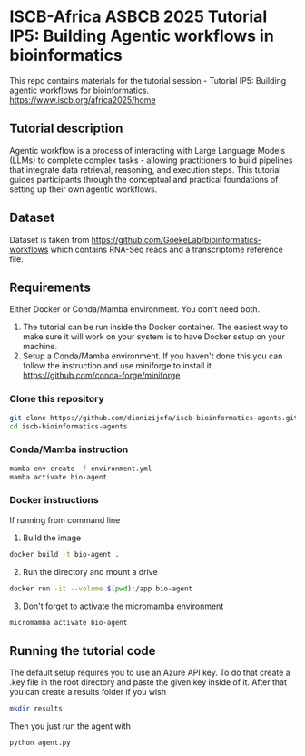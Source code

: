 # ISCB-Africa ASBCB 2025 Tutorial IP5: Building Agentic workflows in bioinformatics
This repo contains materials for the tutorial session - Tutorial IP5: Building agentic 
workflows for bioinformatics. \
https://www.iscb.org/africa2025/home

## Tutorial description
Agentic workflow is a process of interacting with Large Language Models (LLMs) to complete complex tasks - allowing practitioners to build pipelines that integrate data retrieval, reasoning, and execution steps. This tutorial guides participants through the conceptual and practical foundations of setting up their own agentic workflows.

## Dataset
Dataset is taken from 
https://github.com/GoekeLab/bioinformatics-workflows
which contains RNA-Seq reads and a transcriptome reference file.

## Requirements
Either Docker or Conda/Mamba environment. You don't need both.
1. The tutorial can be run inside the Docker container. The easiest way to make sure it will work on your system is to have Docker setup on your machine.
2. Setup a Conda/Mamba environment. If you haven't done this you can follow the instruction and use miniforge to install it https://github.com/conda-forge/miniforge

### Clone this repository
```bash
git clone https://github.com/dionizijefa/iscb-bioinformatics-agents.git
cd iscb-bioinformatics-agents
```

### Conda/Mamba instruction
```bash
mamba env create -f environment.yml
mamba activate bio-agent
```

### Docker instructions
If running from command line
1. Build the image
```bash
docker build -t bio-agent .
```

2. Run the directory and mount a drive
```bash
docker run -it --volume $(pwd):/app bio-agent
```

3. Don't forget to activate the micromamba environment
```bash
micromamba activate bio-agent
```

## Running the tutorial code
The default setup requires you to use an Azure API key. To do that create a .key file in the root directory and paste the given key inside of it. After that you can create a results folder if you wish

```bash
mkdir results
```

Then you just run the agent with

```bash
python agent.py
```
